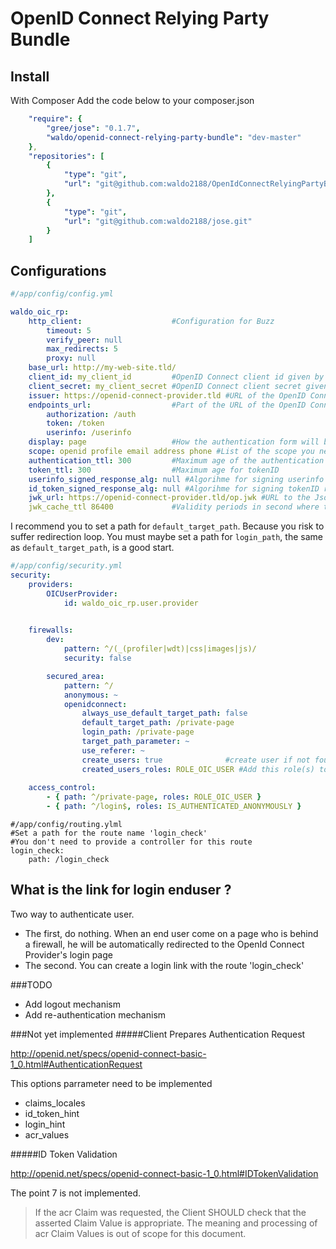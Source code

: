OpenID Connect Relying Party Bundle
===================================

## Install
With Composer
Add the code below to your composer.json
```yaml
    "require": {
        "gree/jose": "0.1.7",
        "waldo/openid-connect-relying-party-bundle": "dev-master"
    },
    "repositories": [
        {
            "type": "git",
            "url": "git@github.com:waldo2188/OpenIdConnectRelyingPartyBundle.git"
        },
        {
            "type": "git",
            "url": "git@github.com:waldo2188/jose.git"
        }
    ]
```

## Configurations
```yaml
#/app/config/config.yml

waldo_oic_rp:
    http_client:                    #Configuration for Buzz
        timeout: 5
        verify_peer: null
        max_redirects: 5
        proxy: null
    base_url: http://my-web-site.tld/
    client_id: my_client_id         #OpenID Connect client id given by the OpenId Connect Provider
    client_secret: my_client_secret #OpenID Connect client secret given by the OpenId Connect Provider
    issuer: https://openid-connect-provider.tld #URL of the OpenID Connect Provider
    endpoints_url:                  #Part of the URL of the OpenID Connect Provider
        authorization: /auth
        token: /token
        userinfo: /userinfo
    display: page                   #How the authentication form will be display to the enduser
    scope: openid profile email address phone #List of the scope you need
    authentication_ttl: 300         #Maximum age of the authentication
    token_ttl: 300                  #Maximum age for tokenID
    userinfo_signed_response_alg: null #Algorihme for signing userinfo response (RS256)
    id_token_signed_response_alg: null #Algorihme for signing tokenID response (RS256)
    jwk_url: https://openid-connect-provider.tld/op.jwk #URL to the Json Web Key of OpenID Connect Provider
    jwk_cache_ttl 86400             #Validity periods in second where the JWK store in cache is valid
```

I recommend you to set a path for `default_target_path`. Because you risk to 
suffer redirection loop.
You must maybe set a path for `login_path`, the same as `default_target_path`, 
is a good start.
```yaml
#/app/config/security.yml
security:
    providers:
        OICUserProvider: 
            id: waldo_oic_rp.user.provider
            

    firewalls:
        dev:
            pattern: ^/(_(profiler|wdt)|css|images|js)/
            security: false

        secured_area:
            pattern: ^/
            anonymous: ~
            openidconnect:
                always_use_default_target_path: false
                default_target_path: /private-page
                login_path: /private-page
                target_path_parameter: ~
                use_referer: ~
                create_users: true              #create user if not found
                created_users_roles: ROLE_OIC_USER #Add this role(s) to new User
    
    access_control:
        - { path: ^/private-page, roles: ROLE_OIC_USER }
        - { path: ^/login$, roles: IS_AUTHENTICATED_ANONYMOUSLY }
```

```ỳaml
#/app/config/routing.ylml
#Set a path for the route name 'login_check'
#You don't need to provide a controller for this route
login_check:
    path: /login_check
```

What is the link for login enduser ?
------------------------------------
Two way to authenticate user.
- The first, do nothing. When an end user come on a page who is behind a firewall,
he will be automatically  redirected to the OpenId Connect Provider's login page
- The second. You can create a login link with the route 'login_check'



###TODO
 - Add logout mechanism
 - Add re-authentication mechanism

###Not yet implemented
#####Client Prepares Authentication Request

http://openid.net/specs/openid-connect-basic-1_0.html#AuthenticationRequest

This options parrameter need to be implemented
 - claims_locales
 - id_token_hint
 - login_hint
 - acr_values


#####ID Token Validation 

http://openid.net/specs/openid-connect-basic-1_0.html#IDTokenValidation

The point 7 is not implemented.
> If the acr Claim was requested, the Client SHOULD check that the asserted Claim 
> Value is appropriate. The meaning and processing of acr Claim Values is out of 
> scope for this document.

